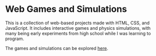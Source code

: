 # Web Games and Simulations

This is a collection of web-based projects made with HTML, CSS, and JavaScript. It includes interactive games and physics simulations, with many being early experiments from high school while I was learning to program.

The games and simulations can be explored [here](https://aydencook.com/programming/web-games-simulations).
